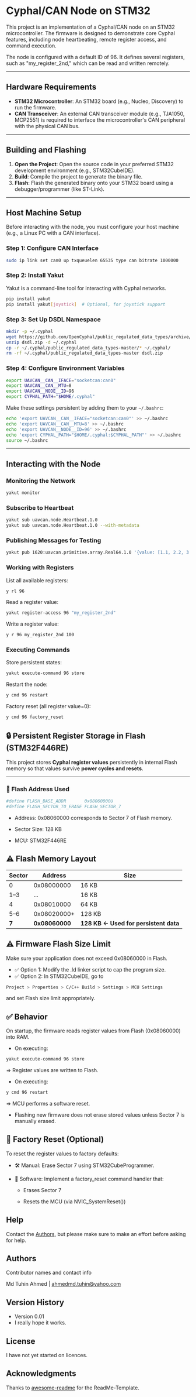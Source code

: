 # Cyphal/CAN Node on STM32

This project is an implementation of a Cyphal/CAN node on an STM32 microcontroller. The firmware is designed to demonstrate core Cyphal features, including node heartbeating, remote register access, and command execution.

The node is configured with a default ID of 96. It defines several registers, such as "my_register_2nd," which can be read and written remotely.

***

## Hardware Requirements

* **STM32 Microcontroller**: An STM32 board (e.g., Nucleo, Discovery) to run the firmware.
* **CAN Transceiver**: An external CAN transceiver module (e.g., TJA1050, MCP2551) is required to interface the microcontroller's CAN peripheral with the physical CAN bus.

***

## Building and Flashing

1.  **Open the Project**: Open the source code in your preferred STM32 development environment (e.g., STM32CubeIDE).
2.  **Build**: Compile the project to generate the binary file.
3.  **Flash**: Flash the generated binary onto your STM32 board using a debugger/programmer (like ST-Link).

***

## Host Machine Setup

Before interacting with the node, you must configure your host machine (e.g., a Linux PC with a CAN interface).

### Step 1: Configure CAN Interface

```bash
sudo ip link set can0 up txqueuelen 65535 type can bitrate 1000000
```

### Step 2: Install Yakut

Yakut is a command-line tool for interacting with Cyphal networks.

```bash
pip install yakut
pip install yakut[joystick]  # Optional, for joystick support
```

### Step 3: Set Up DSDL Namespace

```bash
mkdir -p ~/.cyphal
wget https://github.com/OpenCyphal/public_regulated_data_types/archive/refs/heads/master.zip -O dsdl.zip
unzip dsdl.zip -d ~/.cyphal
cp -r ~/.cyphal/public_regulated_data_types-master/* ~/.cyphal/
rm -rf ~/.cyphal/public_regulated_data_types-master dsdl.zip
```

### Step 4: Configure Environment Variables

```bash
export UAVCAN__CAN__IFACE="socketcan:can0"
export UAVCAN__CAN__MTU=8
export UAVCAN__NODE__ID=96
export CYPHAL_PATH="$HOME/.cyphal"
```

Make these settings persistent by adding them to your `~/.bashrc`:

```bash
echo 'export UAVCAN__CAN__IFACE="socketcan:can0"' >> ~/.bashrc
echo 'export UAVCAN__CAN__MTU=8' >> ~/.bashrc
echo 'export UAVCAN__NODE__ID=96' >> ~/.bashrc
echo 'export CYPHAL_PATH="$HOME/.cyphal:$CYPHAL_PATH"' >> ~/.bashrc
source ~/.bashrc
```

***

## Interacting with the Node

### Monitoring the Network

```bash
yakut monitor
```

### Subscribe to Heartbeat

```bash
yakut sub uavcan.node.Heartbeat.1.0
yakut sub uavcan.node.Heartbeat.1.0 --with-metadata
```


### Publishing Messages for Testing

```bash
yakut pub 1620:uavcan.primitive.array.Real64.1.0 '{value: [1.1, 2.2, 3.3]}'
```

### Working with Registers

List all available registers:

```bash
y rl 96
```

Read a register value:

```bash
yakut register-access 96 "my_register_2nd"
```

Write a register value:

```bash
y r 96 my_register_2nd 100
```

### Executing Commands

Store persistent states:

```bash
yakut execute-command 96 store
```


Restart the node:

```bash
y cmd 96 restart
```


Factory reset (all register value=0):

```bash
y cmd 96 factory_reset
```

## 🔒 Persistent Register Storage in Flash (STM32F446RE)

This project stores **Cyphal register values** persistently in internal Flash memory so that values survive **power cycles and resets**.

---

### 📌 Flash Address Used

```bash
#define FLASH_BASE_ADDR       0x08060000U
#define FLASH_SECTOR_TO_ERASE FLASH_SECTOR_7
```
* Address: 0x08060000 corresponds to Sector 7 of Flash memory.

* Sector Size: 128 KB

* MCU: STM32F446RE

## ⚠️ Flash Memory Layout

| Sector | Address        | Size                                  |
| ------ | -------------- | ------------------------------------- |
| 0      | 0x08000000     | 16 KB                                 |
| 1–3    | ...            | 16 KB                                 |
| 4      | 0x08010000     | 64 KB                                 |
| 5–6    | 0x08020000+    | 128 KB                                |
| **7**  | **0x08060000** | **128 KB ← Used for persistent data** |

## ⚠️ Firmware Flash Size Limit
Make sure your application does not exceed 0x08060000 in Flash.

* ✅ Option 1: Modify the .ld linker script to cap the program size.
* ✅ Option 2: In STM32CubeIDE, go to

```bash
Project > Properties > C/C++ Build > Settings > MCU Settings
```
and set Flash size limit appropriately.

## ✅ Behavior
On startup, the firmware reads register values from Flash (0x08060000) into RAM.

* On executing:
```bash
yakut execute-command 96 store
```
⇒ Register values are written to Flash.

* On executing:

```bash
y cmd 96 restart
```
⇒ MCU performs a software reset.

* Flashing new firmware does not erase stored values
unless Sector 7 is manually erased.

## 🧯 Factory Reset (Optional)
To reset the register values to factory defaults:

* 🛠 Manual: Erase Sector 7 using STM32CubeProgrammer.

* 🔁 Software: Implement a factory_reset command handler that:

  * Erases Sector 7

  * Resets the MCU (via NVIC_SystemReset())

## Help

Contact the [Authors](##authors), but please make sure to make an effort before asking for help.

## Authors

Contributor names and contact info

Md Tuhin Ahmed | [ahmedmd.tuhin@yahoo.com](ahmedmd.tuhin@yahoo.com)



## Version History

* Version 0.01
* I really hope it works.

## License

I have not yet started on licences.

## Acknowledgments

Thanks to [awesome-readme](https://github.com/matiassingers/awesome-readme) for the ReadMe-Template.
